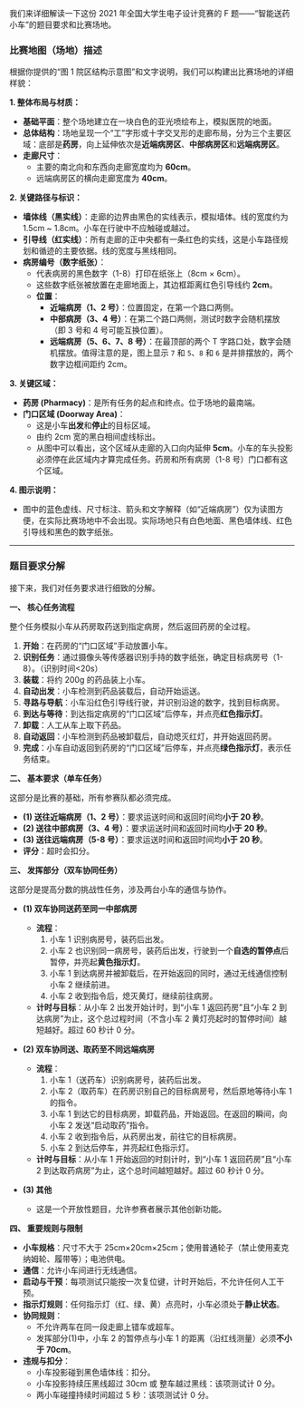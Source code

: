 我们来详细解读一下这份 2021 年全国大学生电子设计竞赛的 F 题——“智能送药小车”的题目要求和比赛场地。

### 比赛地图（场地）描述

根据你提供的“图 1 院区结构示意图”和文字说明，我们可以构建出比赛场地的详细样貌：

**1. 整体布局与材质：**

-   **基础平面**：整个场地建立在一块白色的亚光喷绘布上，模拟医院的地面。
-   **总体结构**：场地呈现一个“工”字形或十字交叉形的走廊布局，分为三个主要区域：底部是**药房**，向上延伸依次是**近端病房区**、**中部病房区**和**远端病房区**。
-   **走廊尺寸**：
    -   主要的南北向和东西向走廊宽度均为 **60cm**。
    -   远端病房区的横向走廊宽度为 **40cm**。

**2. 关键路径与标识：**

-   **墙体线（黑实线）**：走廊的边界由黑色的实线表示，模拟墙体。线的宽度约为 1.5cm ~ 1.8cm。小车在行驶中不应触碰或越过。
-   **引导线（红实线）**：所有走廊的正中央都有一条红色的实线，这是小车路径规划和循迹的主要依据。线的宽度与黑线相同。
-   **病房编号（数字纸张）**：
    -   代表病房的黑色数字（1-8）打印在纸张上（8cm × 6cm）。
    -   这些数字纸张被放置在走廊地面上，其边框距离红色引导线约 **2cm**。
    -   **位置**：
        -   **近端病房（1、2 号）**：位置固定，在第一个路口两侧。
        -   **中部病房（3、4 号）**：在第二个路口两侧，测试时数字会随机摆放（即 3 号和 4 号可能互换位置）。
        -   **远端病房（5、6、7、8 号）**：在最顶部的两个 T 字路口处，数字会随机摆放。值得注意的是，图上显示 `7` 和 `5`、`8` 和 `6` 是并排摆放的，两个数字边框间距约 2cm。

**3. 关键区域：**

-   **药房 (Pharmacy)**：是所有任务的起点和终点。位于场地的最南端。
-   **门口区域 (Doorway Area)**：
    -   这是小车**出发**和**停止**的目标区域。
    -   由约 2cm 宽的黑白相间虚线标出。
    -   从图中可以看出，这个区域从走廊的入口向内延伸 **5cm**。小车的车头投影必须停在此区域内才算完成任务。药房和所有病房（1-8 号）门口都有这个区域。

**4. 图示说明：**

-   图中的蓝色虚线、尺寸标注、箭头和文字解释（如“近端病房”）仅为读图方便，在实际比赛场地中不会出现。实际场地只有白色地面、黑色墙体线、红色引导线和黑色的数字纸张。

---

### 题目要求分解

接下来，我们对任务要求进行细致的分解。

**一、 核心任务流程**

整个任务模拟小车从药房取药送到指定病房，然后返回药房的全过程。

1.  **开始**：在药房的“门口区域”手动放置小车。
2.  **识别任务**：通过摄像头等传感器识别手持的数字纸张，确定目标病房号（1-8）。（识别时间<20s）
3.  **装载**：将约 200g 的药品装上小车。
4.  **自动出发**：小车检测到药品装载后，自动开始运送。
5.  **寻路与导航**：小车沿红色引导线行驶，并识别沿途的数字，找到目标病房。
6.  **到达与等待**：到达指定病房的“门口区域”后停车，并点亮**红色指示灯**。
7.  **卸载**：人工从车上取下药品。
8.  **自动返回**：小车检测到药品被卸载后，自动熄灭红灯，并开始返回药房。
9.  **完成**：小车自动返回到药房的“门口区域”后停车，并点亮**绿色指示灯**，表示任务结束。

**二、 基本要求（单车任务）**

这部分是比赛的基础，所有参赛队都必须完成。

-   **(1) 送往近端病房（1、2 号）**：要求运送时间和返回时间均**小于 20 秒**。
-   **(2) 送往中部病房（3、4 号）**：要求运送时间和返回时间均**小于 20 秒**。
-   **(3) 送往远端病房（5-8 号）**：要求运送时间和返回时间均**小于 20 秒**。
-   **评分**：超时会扣分。

**三、 发挥部分（双车协同任务）**

这部分是提高分数的挑战性任务，涉及两台小车的通信与协作。

-   **(1) 双车协同送药至同一中部病房**

    -   **流程**：
        1.  小车 1 识别病房号，装药后出发。
        2.  小车 2 也识别同一病房号，装药后出发，行驶到一个**自选的暂停点**后暂停，并亮起**黄色指示灯**。
        3.  小车 1 到达病房并被卸载后，在开始返回的同时，通过无线通信控制小车 2 继续前进。
        4.  小车 2 收到指令后，熄灭黄灯，继续前往病房。
    -   **计时与目标**：从小车 2 出发开始计时，到“小车 1 返回药房”且“小车 2 到达病房”为止，这个总过程时间（不含小车 2 黄灯亮起时的暂停时间）越短越好。超过 60 秒计 0 分。

-   **(2) 双车协同送、取药至不同远端病房**

    -   **流程**：
        1.  小车 1（送药车）识别病房号，装药后出发。
        2.  小车 2（取药车）在药房识别自己的目标病房号，然后原地等待小车 1 的指令。
        3.  小车 1 到达它的目标病房，卸载药品，开始返回。在返回的瞬间，向小车 2 发送“启动取药”指令。
        4.  小车 2 收到指令后，从药房出发，前往它的目标病房。
        5.  小车 2 到达后停车，并亮起红色指示灯。
    -   **计时与目标**：从小车 1 开始返回的时刻计时，到“小车 1 返回药房”且“小车 2 到达取药病房”为止，这个总时间越短越好。超过 60 秒计 0 分。

-   **(3) 其他**
    -   这是一个开放性题目，允许参赛者展示其他创新功能。

**四、 重要规则与限制**

-   **小车规格**：尺寸不大于 25cm×20cm×25cm；使用普通轮子（禁止使用麦克纳姆轮、履带等）；电池供电。
-   **通信**：允许小车间进行无线通信。
-   **启动与干预**：每项测试只能按一次复位键，计时开始后，不允许任何人工干预。
-   **指示灯规则**：任何指示灯（红、绿、黄）点亮时，小车必须处于**静止状态**。
-   **协同规则**：
    -   不允许两车在同一段走廊上错车或超车。
    -   发挥部分(1)中，小车 2 的暂停点与小车 1 的距离（沿红线测量）必须**不小于 70cm**。
-   **违规与扣分**：
    -   小车投影碰到黑色墙体线：扣分。
    -   小车投影持续压黑线超过 30cm 或 整车越过黑线：该项测试计 0 分。
    -   两小车碰撞持续时间超过 5 秒：该项测试计 0 分。
